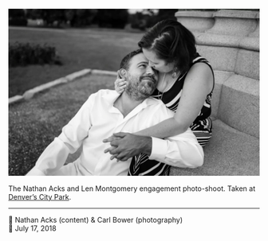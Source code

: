 ![Nathan and Len sitting at the base of a monument in City Park](assets/331d8b117e1be5cee7390b4c313c3d41.webp)

The Nathan Acks and Len Montgomery engagement photo-shoot. Taken at [Denver’s City Park](https://www.denver.org/listing/city-park/6822/).

- - - -

<span aria-hidden="true">👥</span> Nathan Acks (content) & Carl Bower (photography)  
<span aria-hidden="true">📅</span> July 17, 2018
